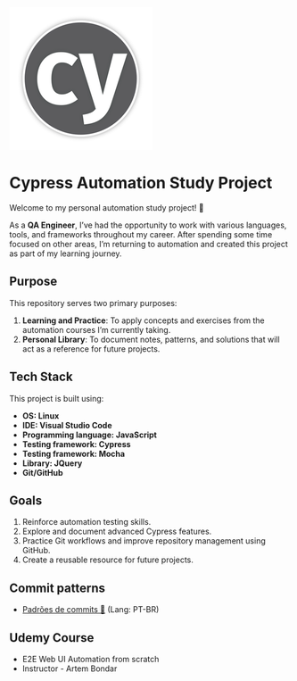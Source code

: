 ![cypress](/cypress/resources/cypress.png)

# Cypress Automation Study Project

Welcome to my personal automation study project! 🎉

As a **QA Engineer**, I’ve had the opportunity to work with various languages, tools, and frameworks throughout my career. After spending some time focused on other areas, I’m returning to automation and created this project as part of my learning journey.

## Purpose

This repository serves two primary purposes:

1. **Learning and Practice**: To apply concepts and exercises from the automation courses I’m currently taking.
2. **Personal Library**: To document notes, patterns, and solutions that will act as a reference for future projects.

## Tech Stack

This project is built using:

- **OS: Linux**
- **IDE: Visual Studio Code**
- **Programming language: JavaScript**
- **Testing framework: Cypress**
- **Testing framework: Mocha**
- **Library: JQuery**
- **Git/GitHub**

## Goals

1. Reinforce automation testing skills.
2. Explore and document advanced Cypress features.
3. Practice Git workflows and improve repository management using GitHub.
4. Create a reusable resource for future projects.

## Commit patterns

- [Padrões de commits 📜](https://github.com/iuricode/padroes-de-commits) (Lang: PT-BR)

## Udemy Course

- E2E Web UI Automation from scratch
- Instructor - Artem Bondar
